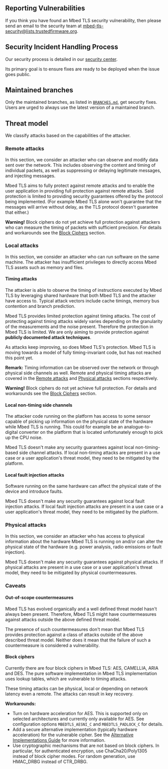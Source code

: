 ## Reporting VulnerabilitiesIf you think you have found an Mbed TLS security vulnerability, then pleasesend an email to the security team at<mbed-tls-security@lists.trustedfirmware.org>.## Security Incident Handling ProcessOur security process is detailed in our[securitycenter](https://developer.trustedfirmware.org/w/mbed-tls/security-center/).Its primary goal is to ensure fixes are ready to be deployed when the issuegoes public.## Maintained branchesOnly the maintained branches, as listed in [`BRANCHES.md`](BRANCHES.md),get security fixes.Users are urged to always use the latest version of a maintained branch.## Threat modelWe classify attacks based on the capabilities of the attacker.### Remote attacksIn this section, we consider an attacker who can observe and modify data sentover the network. This includes observing the content and timing of individualpackets, as well as suppressing or delaying legitimate messages, and injectingmessages.Mbed TLS aims to fully protect against remote attacks and to enable the userapplication in providing full protection against remote attacks. Saidprotection is limited to providing security guarantees offered by the protocolbeing implemented. (For example Mbed TLS alone won't guarantee that themessages will arrive without delay, as the TLS protocol doesn't guarantee thateither.)**Warning!** Block ciphers do not yet achieve full protection against attackerswho can measure the timing of packets with sufficient precision. For detailsand workarounds see the [Block Ciphers](#block-ciphers) section.### Local attacksIn this section, we consider an attacker who can run software on the samemachine. The attacker has insufficient privileges to directly access Mbed TLSassets such as memory and files.#### Timing attacksThe attacker is able to observe the timing of instructions executed by Mbed TLSby leveraging shared hardware that both Mbed TLS and the attacker have accessto. Typical attack vectors include cache timings, memory bus contention andbranch prediction.Mbed TLS provides limited protection against timing attacks. The cost ofprotecting against timing attacks widely varies depending on the granularity ofthe measurements and the noise present. Therefore the protection in Mbed TLS islimited. We are only aiming to provide protection against **publiclydocumented attack techniques**.As attacks keep improving, so does Mbed TLS's protection. Mbed TLS is movingtowards a model of fully timing-invariant code, but has not reached this pointyet.**Remark:** Timing information can be observed over the network or throughphysical side channels as well. Remote and physical timing attacks are coveredin the [Remote attacks](remote-attacks) and [Physicalattacks](physical-attacks) sections respectively.**Warning!** Block ciphers do not yet achieve full protection. Fordetails and workarounds see the [Block Ciphers](#block-ciphers) section.#### Local non-timing side channelsThe attacker code running on the platform has access to some sensor capable ofpicking up information on the physical state of the hardware while Mbed TLS isrunning. This could for example be an analogue-to-digital converter on theplatform that is located unfortunately enough to pick up the CPU noise.Mbed TLS doesn't make any security guarantees against local non-timing-basedside channel attacks. If local non-timing attacks are present in a use case ora user application's threat model, they need to be mitigated by the platform.#### Local fault injection attacksSoftware running on the same hardware can affect the physical state of thedevice and introduce faults.Mbed TLS doesn't make any security guarantees against local fault injectionattacks. If local fault injection attacks are present in a use case or a userapplication's threat model, they need to be mitigated by the platform.### Physical attacksIn this section, we consider an attacker who has access to physical informationabout the hardware Mbed TLS is running on and/or can alter the physical stateof the hardware (e.g. power analysis, radio emissions or fault injection).Mbed TLS doesn't make any security guarantees against physical attacks. Ifphysical attacks are present in a use case or a user application's threatmodel, they need to be mitigated by physical countermeasures.### Caveats#### Out-of-scope countermeasuresMbed TLS has evolved organically and a well defined threat model hasn't alwaysbeen present. Therefore, Mbed TLS might have countermeasures against attacksoutside the above defined threat model.The presence of such countermeasures don't mean that Mbed TLS providesprotection against a class of attacks outside of the above described threatmodel. Neither does it mean that the failure of such a countermeasure isconsidered a vulnerability.#### Block ciphersCurrently there are four block ciphers in Mbed TLS: AES, CAMELLIA, ARIA andDES. The pure software implementation in Mbed TLS implementation uses lookuptables, which are vulnerable to timing attacks.These timing attacks can be physical, local or depending on network latencyeven a remote. The attacks can result in key recovery.**Workarounds:**- Turn on hardware acceleration for AES. This is supported only on selected  architectures and currently only available for AES. See configuration options  `MBEDTLS_AESNI_C` and `MBEDTLS_PADLOCK_C` for details.- Add a secure alternative implementation (typically hardware acceleration) for  the vulnerable cipher. See the [Alternative ImplementationsGuide](docs/architecture/alternative-implementations.md) for more information.- Use cryptographic mechanisms that are not based on block ciphers. In  particular, for authenticated encryption, use ChaCha20/Poly1305 instead of  block cipher modes. For random generation, use HMAC\_DRBG instead of CTR\_DRBG.